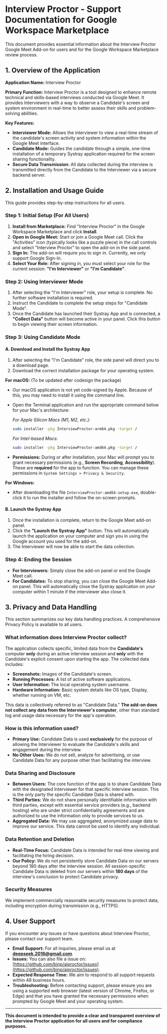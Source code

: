# Interview Proctor - Support Documentation for Google Workspace Marketplace

This document provides essential information about the Interview Proctor Google Meet Add-on for users and for the Google Workspace Marketplace review process.

## 1. Overview of the Application

**Application Name:** Interview Proctor

**Primary Function:** Interview Proctor is a tool designed to enhance remote technical and skills-based interviews conducted via Google Meet. It provides Interviewers with a way to observe a Candidate's screen and system environment in real-time to better assess their skills and problem-solving abilities.

**Key Features:**

* **Interviewer Mode:** Allows the interviewer to view a real-time stream of the candidate's screen activity and system information within the Google Meet interface.
* **Candidate Mode:** Guides the candidate through a simple, one-time installation of a temporary Systray application required for the screen sharing functionality.
* **Secure Data Transmission:** All data collected during the interview is transmitted directly from the Candidate to the Interviewer via a secure backend server.

## 2. Installation and Usage Guide

This guide provides step-by-step instructions for all users.

### Step 1: Initial Setup (For All Users)

1.  **Install from Marketplace:** Find "Interview Proctor" in the Google Workspace Marketplace and click **Install**.
2.  **Open in Google Meet:** Start or join a Google Meet call. Click the "Activities" icon (typically looks like a puzzle piece) in the call controls and select "Interview Proctor" to open the add-on in the side panel.
3.  **Sign In:** The add-on will require you to sign in. Currently, we only support Google Sign-In.
4.  **Select Your Role:** After signing in, you must select your role for the current session: **"I'm Interviewer"** or **"I'm Candidate"**.

### Step 2: Using Interviewer Mode

1.  After selecting the "I'm Interviewer" role, your setup is complete. No further software installation is required.
2.  Instruct the Candidate to complete the setup steps for "Candidate Mode".
3.  Once the Candidate has launched their Systray App and is connected, a **"Collect Data"** button will become active in your panel. Click this button to begin viewing their screen information.

### Step 3: Using Candidate Mode

#### A. Download and Install the Systray App

1.  After selecting the "I'm Candidate" role, the side panel will direct you to a download page.
2.  Download the correct installation package for your operating system.

**For macOS:** (To be updated after codesign the package)

* Our macOS application is not yet code-signed by Apple. Because of this, you may need to install it using the command line.
* Open the Terminal application and run the appropriate command below for your Mac's architecture:

    *For Apple Silicon Macs (M1, M2, etc.):*
    ```bash
    sudo installer -pkg InterviewProctor-arm64.pkg -target /
    ```
    *For Intel-based Macs:*
    ```bash
    sudo installer -pkg InterviewProctor-amd64.pkg -target /
    ```
* **Permissions:** During or after installation, your Mac will prompt you to grant necessary permissions (e.g., **Screen Recording**, **Accessibility**). These are **required** for the app to function. You can manage these permissions in `System Settings > Privacy & Security`.

**For Windows:**

* After downloading the file `InterviewProctor-amd64-setup.exe`, double-click it to run the installer and follow the on-screen prompts.

#### B. Launch the Systray App

1.  Once the installation is complete, return to the Google Meet add-on panel.
2.  Click the **"Launch the Systray App"** button. This will automatically launch the application on your computer and sign you in using the Google account you used for the add-on.
3.  The Interviewer will now be able to start the data collection.

### Step 4: Ending the Session

* **For Interviewers:** Simply close the add-on panel or end the Google Meet call.
* **For Candidates:** To stop sharing, you can close the Google Meet Add-on panel. This will automatically close the Systray application on your computer within 1 minute if the interviewer also close it.

## 3. Privacy and Data Handling

This section summarizes our key data handling practices. A comprehensive Privacy Policy is available to all users.

### What information does Interview Proctor collect?

The application collects specific, limited data from the **Candidate's** computer **only** during an active interview session and **only** with the Candidate's explicit consent upon starting the app. The collected data includes:

* **Screenshots:** Images of the Candidate's screen.
* **Running Processes:** A list of active software applications.
* **User Information:** The local operating system username.
* **Hardware Information:** Basic system details like OS type, Display, whether running on VM, etc.

This data is collectively referred to as "Candidate Data." **The add-on does not collect any data from the Interviewer's computer**, other than standard log and usage data necessary for the app's operation.

### How is this information used?

* **Primary Use:** Candidate Data is used **exclusively** for the purpose of allowing the Interviewer to evaluate the Candidate's skills and engagement during the interview.
* **No Other Uses:** We do not sell, analyze for advertising, or use Candidate Data for any purpose other than facilitating the interview.

### Data Sharing and Disclosure

* **Between Users:** The core function of the app is to share Candidate Data with the designated Interviewer for that specific interview session. This is the only party the specific Candidate Data is shared with.
* **Third Parties:** We do not share personally identifiable information with third parties, except with essential service providers (e.g., backend hosting) who are under strict confidentiality agreements and are authorized to use the information only to provide services to us.
* **Aggregated Data:** We may use aggregated, anonymized usage data to improve our service. This data cannot be used to identify any individual.

### Data Retention and Deletion

* **Real-Time Focus:** Candidate Data is intended for real-time viewing and facilitating the hiring decision.
* **Our Policy:** We do not persistently store Candidate Data on our servers beyond 180 days after the interview session. All session-specific Candidate Data is deleted from our servers within **180 days** of the interview's conclusion to protect Candidate privacy.

### Security Measures

We implement commercially reasonable security measures to protect data, including encryption during transmission (e.g., HTTPS).

## 4. User Support

If you encounter any issues or have questions about Interview Proctor, please contact our support team.

* **Email Support:** For all inquiries, please email us at **deepseek.2016@gmail.com**.
* **Issues:** You can also file a issue on: [https://github.com/binp/aiproctor/issues](https://github.com/binp/aiproctor/issues).
* **Expected Response Time:** We aim to respond to all support requests within 48 business hours.
* **Troubleshooting:** Before contacting support, please ensure you are using a supported web browser (latest version of Chrome, Firefox, or Edge) and that you have granted the necessary permissions when prompted by Google Meet and your operating system.

---
**This document is intended to provide a clear and transparent overview of the Interview Proctor application for all users and for compliance purposes.**

